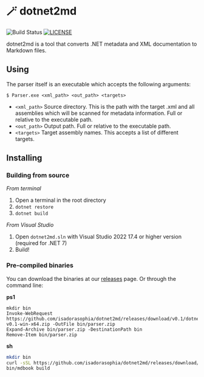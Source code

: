 # 🪄 dotnet2md

![Build Status](https://github.com/isadorasophia/dotnet2md/actions/workflows/ci.yaml/badge.svg)
[![LICENSE](https://img.shields.io/github/license/isadorasophia/dotnet2md.svg)](LICENSE)

dotnet2md is a tool that converts .NET metadata and XML documentation to Markdown files.

## Using
The parser itself is an executable which accepts the following arguments:

```shell
$ Parser.exe <xml_path> <out_path> <targets>
```

- `<xml_path>` Source directory. This is the path with the target .xml and all assemblies which will be scanned for metadata information. Full or relative to the executable path.
- `<out_path>` Output path. Full or relative to the executable path.
- `<targets>` Target assembly names. This accepts a list of different targets.

## Installing
### Building from source
_From terminal_
1. Open a terminal in the root directory
2. `dotnet restore`
3. `dotnet build`

_From Visual Studio_
1. Open `dotnet2md.sln` with Visual Studio 2022 17.4 or higher version (required for .NET 7)
2. Build!

### Pre-compiled binaries
You can download the binaries at our [releases](https://github.com/isadorasophia/dotnet2md/release) page. Or through the command line:

**ps1**
```shell
mkdir bin
Invoke-WebRequest https://github.com/isadorasophia/dotnet2md/releases/download/v0.1/dotnet2md-v0.1-win-x64.zip -OutFile bin/parser.zip
Expand-Archive bin/parser.zip -DestinationPath bin
Remove-Item bin/parser.zip
```

**sh**
```bash
mkdir bin
curl -sSL https://github.com/isadorasophia/dotnet2md/releases/download/v0.1/dotnet2md-v0.1-linux-x64.tar.gz | tar -xz --directory=bin
bin/mdbook build
```
